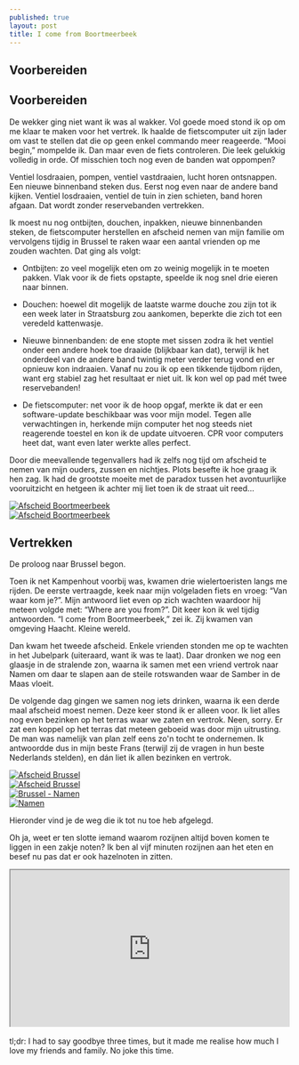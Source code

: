 ```yaml
---
published: true
layout: post
title: I come from Boortmeerbeek
---
```


## Voorbereiden

## Voorbereiden

De wekker ging niet want ik was al wakker. Vol goede moed stond ik op om me klaar te maken voor het vertrek. Ik haalde de fietscomputer uit zijn lader om vast te stellen dat die op geen enkel commando meer reageerde. “Mooi begin,” mompelde ik. Dan maar even de fiets controleren. Die leek gelukkig volledig in orde. Of misschien toch nog even de banden wat oppompen? 

Ventiel losdraaien, pompen, ventiel vastdraaien, lucht horen ontsnappen. Een nieuwe binnenband steken dus. Eerst nog even naar de andere band kijken. Ventiel losdraaien, ventiel de tuin in zien schieten, band horen afgaan. Dat wordt zonder reservebanden vertrekken.

Ik moest nu nog ontbijten, douchen, inpakken, nieuwe binnenbanden steken, de fietscomputer herstellen en afscheid nemen van mijn familie om vervolgens tijdig in Brussel te raken waar een aantal vrienden op me zouden wachten. Dat ging als volgt:

- Ontbijten: zo veel mogelijk eten om zo weinig mogelijk in te moeten pakken. Vlak voor ik de fiets opstapte, speelde ik nog snel drie eieren naar binnen.

- Douchen: hoewel dit mogelijk de laatste warme douche zou zijn tot ik een week later in Straatsburg zou aankomen, beperkte die zich tot een veredeld kattenwasje. 

- Nieuwe binnenbanden: de ene stopte met sissen zodra ik het ventiel onder een andere hoek toe draaide (blijkbaar kan dat), terwijl ik het onderdeel van de andere band twintig meter verder terug vond en er opnieuw kon indraaien. Vanaf nu zou ik op een tikkende tijdbom rijden, want erg stabiel zag het resultaat er niet uit. Ik kon wel op pad mét twee reservebanden!

- De fietscomputer: net voor ik de hoop opgaf, merkte ik dat er een software-update beschikbaar was voor mijn model. Tegen alle verwachtingen in, herkende mijn computer het nog steeds niet reagerende toestel en kon ik de update uitvoeren. CPR voor computers heet dat, want even later werkte alles perfect.

Door die meevallende tegenvallers had ik zelfs nog tijd om afscheid te nemen van mijn ouders, zussen en nichtjes. Plots besefte ik hoe graag ik hen zag. Ik had de grootste moeite met de paradox tussen het avontuurlijke vooruitzicht en hetgeen ik achter mij liet toen ik de straat uit reed...

<div class="row">
<article class="6u 12u$(xsmall) work-item">
<a href="{{ site.github.url }}/images/posts/Goodbye1.jpg" class="image fit thumb"><img src="{{ site.github.url }}/images/posts/Goodbye1.jpg" alt="Afscheid Boortmeerbeek" /></a>
</article>
<article class="6u$ 12u$(xsmall) work-item">
<a href="{{ site.github.url }}/images/posts/Goodbye2.jpg" class="image fit thumb"><img src="{{ site.github.url }}/images/posts/Goodbye2.jpg" alt="Afscheid Boortmeerbeek" /></a>
</article>
</div>

## Vertrekken

De proloog naar Brussel begon.

Toen ik net Kampenhout voorbij was, kwamen drie wielertoeristen langs me rijden. De eerste vertraagde, keek naar mijn volgeladen fiets en vroeg: “Van waar kom je?”. Mijn antwoord liet even op zich wachten waardoor hij meteen volgde met: “Where are you from?”. Dit keer kon ik wel tijdig antwoorden. “I come from Boortmeerbeek,” zei ik. Zij kwamen van omgeving Haacht. Kleine wereld.

Dan kwam het tweede afscheid. Enkele vrienden stonden me op te wachten in het Jubelpark (uiteraard, want ik was te laat). Daar dronken we nog een glaasje in de stralende zon, waarna ik samen met een vriend vertrok naar Namen om daar te slapen aan de steile rotswanden waar de Samber in de Maas vloeit. 

De volgende dag gingen we samen nog iets drinken, waarna ik een derde maal afscheid moest nemen. Deze keer stond ik er alleen voor. Ik liet alles nog even bezinken op het terras waar we zaten en vertrok. Neen, sorry. Er zat een koppel op het terras dat meteen geboeid was door mijn uitrusting. De man was namelijk van plan zelf eens zo'n tocht te ondernemen. Ik antwoordde dus in mijn beste Frans (terwijl zij de vragen in hun beste Nederlands stelden), en dán liet ik allen bezinken en vertrok.

<div class="row">
<article class="6u 12u$(xsmall) work-item">
<a href="{{ site.github.url }}/images/posts/Goodbye3.jpg" class="image fit thumb"><img src="{{ site.github.url }}/images/posts/Goodbye3_Small.jpg" alt="Afscheid Brussel" /></a>
</article>
<article class="6u$ 12u$(xsmall) work-item">
<a href="{{ site.github.url }}/images/posts/Goodbye4.jpg" class="image fit thumb"><img src="{{ site.github.url }}/images/posts/Goodbye4.jpg" alt="Afscheid Brussel" /></a>
</article>
<article class="6u 12u$(xsmall) work-item">
<a href="{{ site.github.url }}/images/posts/BrusselsNamur1.jpg" class="image fit thumb"><img src="{{ site.github.url }}/images/posts/BrusselsNamur1_Small.jpg" alt="Brussel - Namen" /></a>
</article>
<article class="6u$ 12u$(xsmall) work-item">
<a href="{{ site.github.url }}/images/posts/Namur2.jpg" class="image fit thumb"><img src="{{ site.github.url }}/images/posts/Namur2_Small.jpg" alt="Namen" /></a>
</article>
</div>

Hieronder vind je de weg die ik tot nu toe heb afgelegd.

Oh ja, weet er ten slotte iemand waarom rozijnen altijd boven komen te liggen in een zakje noten? Ik ben al vijf minuten rozijnen aan het eten en besef nu pas dat er ook hazelnoten in zitten.

<style>.embed-container { position: relative; padding-bottom: 56.25%; height: 0; overflow: hidden; max-width: 100%; } .embed-container iframe, .embed-container object, .embed-container embed { position: absolute; top: 0; left: 0; width: 100%; height: 100%; }</style><div class='embed-container'><iframe src='https://www.google.com/maps/d/embed?mid=11AqZciJIBKG_o8ryk4LLnR8Zh5Y' width='640' height='480'></iframe></div>
<br>
tl;dr: I had to say goodbye three times, but it made me realise how much I love my friends and family. No joke this time.
